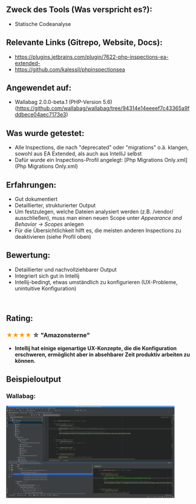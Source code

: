 <h2>Zweck des Tools (Was verspricht es?):</h2>
<ul>
  <li>Statische Codeanalyse</li>
</ul>
<h2>Relevante Links (Gitrepo, Website, Docs):</h2>
<ul>
  <li>
    <a href="https://plugins.jetbrains.com/plugin/7622-php-inspections-ea-extended-">https://plugins.jetbrains.com/plugin/7622-php-inspections-ea-extended-</a>
  </li>
  <li>
    <span class="HALYaf u92yl KKjvXb"> <a class="DbQRg" href="https://github.com/kalessil/phpinspectionsea">https://github.com/kalessil/phpinspectionsea</a> </span>
  </li>
</ul>
<h2>Angewendet auf:</h2>
<ul>
  <li>
    <span>Wallabag 2.0.0-beta.1 (PHP-Version 5.6) (<a href="https://github.com/wallabag/wallabag/tree/94314e14eeeef7c43365a9fddbece04aec7173e3">https://github.com/wallabag/wallabag/tree/94314e14eeeef7c43365a9fddbece04aec7173e3</a>)</span>
  </li>
</ul>
<h2>Was wurde getestet:</h2>
<ul>
  <li>
    Alle Inspections, die nach "deprecated" oder "migrations" o.ä. klangen, sowohl aus EA Extended, als auch aus IntelliJ selbst<br/>

  </li>
  <li>
    Dafür wurde ein Inspections-Profil angelegt: [Php Migrations Only.xml](Php Migrations Only.xml) 
  </li>
</ul>
<h2>Erfahrungen:</h2>
<ul>
  <li>Gut dokumentiert</li>
  <li>Detaillierter, strukturierter Output</li>
  <li>Um festzulegen, welche Dateien analysiert werden (z.B. /vendor/ ausschließen), muss man einen neuen Scope unter <em>Appearance and Behavior → Scopes  </em>anlegen</li>
  <li>Für die Übersichtlichkeit hilft es, die meisten anderen Inspections zu deaktivieren (siehe Profil oben)</li>
</ul>
<h2>Bewertung:</h2>
<ul>
  <li>Detaillierter und nachvollziehbarer Output</li>
  <li>Integriert sich gut in Intellij</li>
  <li>Intellij-bedingt, etwas umständlich zu konfigurieren (UX-Probleme, unintuitive Konfiguration)</li>
</ul>
<p>
  <br/>
</p>
<h2>Rating:</h2>
<h3>
  <strong> <span style="color: rgb(255,153,0);">★★★★</span>
  </strong>☆ <strong>"Amazonsterne"<br/>
  </strong>
</h3>
<ul>
  <li>
    <strong>Intellij hat einige eigenartige UX-Konzepte, die die Konfiguration erschweren, ermöglicht aber in absehbarer Zeit produktiv arbeiten zu können.</strong>
  </li>
</ul>
<h2>Beispieloutput</h2>
<h3>Wallabag:</h3>
<p><img src="Php_Inspections_Wallabag.png" height="250">

